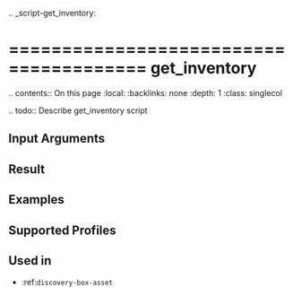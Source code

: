 .. _script-get_inventory:

=======================================
get_inventory
=======================================

.. contents:: On this page
    :local:
    :backlinks: none
    :depth: 1
    :class: singlecol

.. todo::
    Describe get_inventory script

Input Arguments
---------------

Result
------

Examples
--------

Supported Profiles
------------------

Used in
-------
* :ref:`discovery-box-asset`
